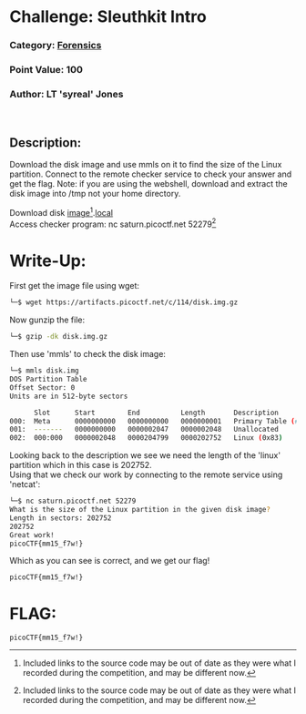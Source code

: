 # **Challenge:** Sleuthkit Intro


### **Category:** [Forensics](../)
### **Point Value:** 100
### **Author:** LT 'syreal' Jones
<br>

## **Description:**
Download the disk image and use mmls on it to find the size of the Linux partition. Connect to the remote checker service to check your answer and get the flag. Note: if you are using the webshell, download and extract the disk image into /tmp not your home directory.

Download disk [image](https://artifacts.picoctf.net/c/114/disk.img.gz)[^1].[local](./disk.img.gz)<br>
Access checker program: nc saturn.picoctf.net 52279[^1]

# **Write-Up:**
First get the image file using wget:
```bash
└─$ wget https://artifacts.picoctf.net/c/114/disk.img.gz
```
Now gunzip the file:
```bash
└─$ gzip -dk disk.img.gz         
```
Then use 'mmls' to check the disk image:
```bash
└─$ mmls disk.img
DOS Partition Table
Offset Sector: 0
Units are in 512-byte sectors

      Slot      Start        End          Length       Description
000:  Meta      0000000000   0000000000   0000000001   Primary Table (#0)
001:  -------   0000000000   0000002047   0000002048   Unallocated
002:  000:000   0000002048   0000204799   0000202752   Linux (0x83)
```
Looking back to the description we see we need the length of the 'linux' partition which in this case is 202752.<br>
Using that we check our work by connecting to the remote service using 'netcat':
```bash
└─$ nc saturn.picoctf.net 52279
What is the size of the Linux partition in the given disk image?
Length in sectors: 202752
202752
Great work!
picoCTF{mm15_f7w!}  
```
Which as you can see is correct, and we get our flag!
```
picoCTF{mm15_f7w!}
```
# **FLAG:** 
```
picoCTF{mm15_f7w!}
```

[^1]: Included links to the source code may be out of date as they were what I recorded during the competition, and may be different now.